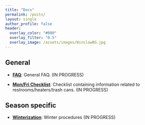 ```yaml
---
title: "Docs"
permalink: /posts/
layout: single
author_profile: false
header:
  overlay_color: "#000"
  overlay_filter: "0.5"
  overlay_image: /assets/images/WinslowBG.jpg
---
```


## General

- [**FAQ**](https://docs.google.com/document/d/e/2PACX-1vSLRyrNOVc6iaml2fzPmhYVTQN0FWaXvqF3caSBz5KAS52a0wBYZi069TpxjFeKrOv3Og3YVZAZkmQz/pub): 
General FAQ. (IN PROGRESS)

- [**Mon/Fri Checklist**](https://docs.google.com/document/d/e/2PACX-1vTWMjpXrA4do2cNsbzwPUYF7aCoz4-Kl9je4NS0YVO883OlK2vuO7k3P8F1xYlaz6IAUkUlkqD1BON-/pub): 
Checklist containing information related to restrooms/heaters/trash cans. (IN PROGRESS)

## Season specific

- [**Winterization**](https://docs.google.com/document/d/e/2PACX-1vQ820niWy8xQ_qTaepfslDxGIZFRJUGc2UEpL4LyUbXanWlK6w-2wOfY0ntrMwgWBxoh3glFDgF4Fcs/pub): 
Winter procedures (IN PROGRESS)